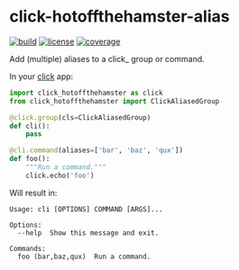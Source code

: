 # click-hotoffthehamster-alias

[![build](https://travis-ci.com/hotoffthehamster/click-hotoffthehamster-alias.svg?branch=master)](https://travis-ci.com/hotoffthehamster/click-hotoffthehamster-alias)
[![license](https://img.shields.io/badge/license-MIT-blue.svg?style=flat)](https://raw.githubusercontent.com/hotoffthehamster/click-hotoffthehamster-alias/master/LICENSE)
[![coverage](https://coveralls.io/repos/github/hotoffthehamster/click-hotoffthehamster-alias/badge.svg?branch=master)](https://coveralls.io/github/hotoffthehamster/click-hotoffthehamster-alias?branch=master)

Add (multiple) aliases to a click_ group or command.

In your [click](http://click.pocoo.org/) app:

```python
import click_hotoffthehamster as click
from click_hotoffthehamster import ClickAliasedGroup

@click.group(cls=ClickAliasedGroup)
def cli():
    pass

@cli.command(aliases=['bar', 'baz', 'qux'])
def foo():
    """Run a command."""
    click.echo('foo')
```

Will result in:
```
Usage: cli [OPTIONS] COMMAND [ARGS]...

Options:
  --help  Show this message and exit.

Commands:
  foo (bar,baz,qux)  Run a command.
```
